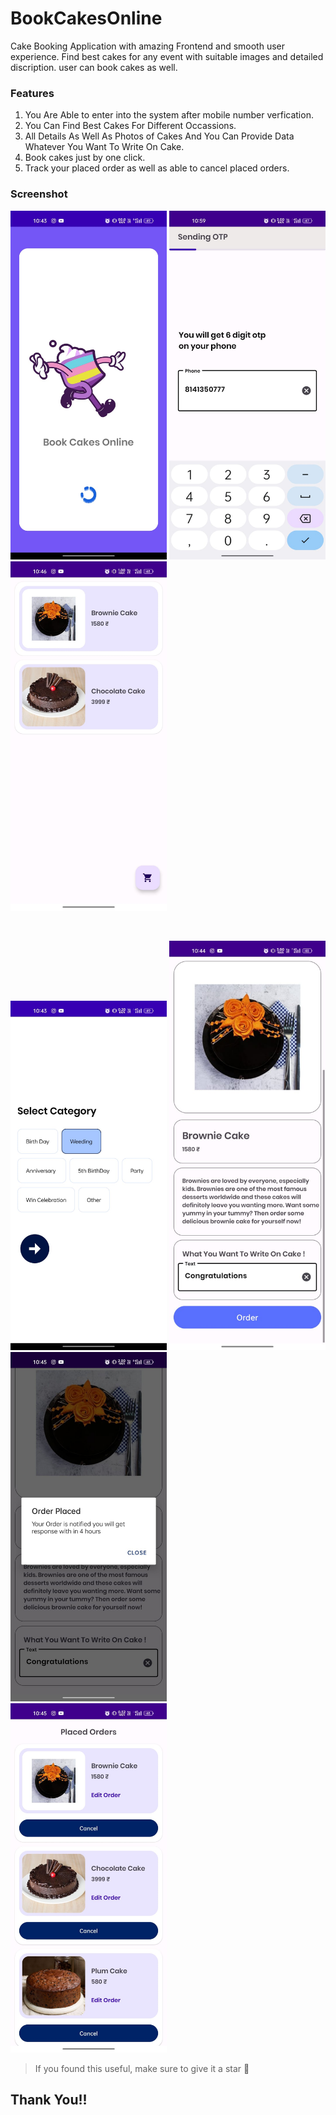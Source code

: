 # BookCakesOnline
Cake Booking Application with amazing Frontend and smooth user experience. Find best cakes for any event with suitable images and detailed discription. user can book cakes as well.

### Features

1. You Are Able to enter into the system after mobile number verfication.
2. You Can Find Best Cakes For Different Occassions.
3. All Details As Well As Photos of Cakes And You Can Provide Data Whatever You Want To Write On Cake.
4. Book cakes just by one click.
5. Track your placed order as well as able to cancel placed orders.

### Screenshot
<p float="left">
<img src="screenshots/WhatsApp Image 2023-01-20 at 10.45.33 PM.jpeg" width="250" /> 
   <img src="screenshots/WhatsApp Image 2023-01-20 at 11.00.19 PM.jpeg" width="250" />
      <img src="screenshots/WhatsApp Image 2023-01-20 at 10.46.50 PM.jpeg" width="250" />

  
</p>
<br/>
<p float="left">
  <img src="screenshots/WhatsApp Image 2023-01-20 at 10.45.32 PM (1).jpeg" width="250" />
  <img src="screenshots/WhatsApp Image 2023-01-20 at 10.45.31 PM (1).jpeg" width="250" /> 
  <img src="screenshots/WhatsApp Image 2023-01-20 at 10.45.31 PM.jpeg" width="250" />
  <br/>
<img src="screenshots/WhatsApp Image 2023-01-20 at 10.45.30 PM.jpeg" width="250" />

 
  
</p>


>If you found this useful, make sure to give it a star 🌟
## Thank You!!
